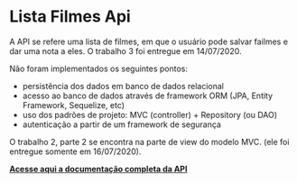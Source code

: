 # Lista Filmes Api

A API se refere uma lista de filmes, em que o usuário pode salvar failmes e dar uma nota a eles.
O trabalho 3 foi entregue em 14/07/2020.

Não foram implementados os seguintes pontos:
- persistência dos dados em banco de dados relacional
- acesso ao banco de dados através de framework ORM (JPA, Entity Framework, Sequelize, etc)
- uso dos padrões de projeto: MVC (controller) + Repository (ou DAO)
- autenticação a partir de um framework de segurança

O trabalho 2, parte 2 se encontra na parte de view do modelo MVC. (ele foi entregue somente em 16/07/2020).

**[Acesse aqui a documentação completa da API](https://listadefilmes.docs.apiary.io)**
